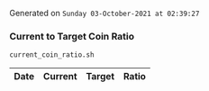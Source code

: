Generated on `Sunday 03-October-2021 at 02:39:27`

### Current to Target Coin Ratio
`current_coin_ratio.sh`

Date|Current|Target|Ratio
---|---|---|---
